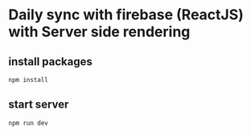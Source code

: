 # Daily sync with firebase (ReactJS) with Server side rendering

## install packages
`npm install`

## start server
`npm run dev`
